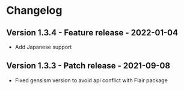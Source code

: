 # Changelog

## Version 1.3.4 - Feature release - 2022-01-04
- Add Japanese support

## Version 1.3.3 - Patch release - 2021-09-08
- Fixed gensism version to avoid api conflict with Flair package
